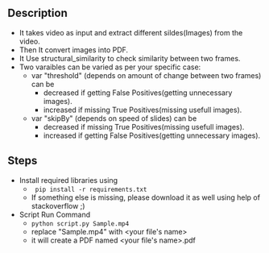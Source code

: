 ## Description
- It takes video as input and extract different sildes(Images) from the video.
- Then It convert images into PDF.
- It Use structural_similarity to check similarity between two frames.
- Two varaibles can be varied as per your specific case:
    - var "threshold" (depends on amount of change between two frames) can be 
        - decreased if getting False Positives(getting unnecessary images).
        - increased if missing True Positives(missing usefull images).
    - var "skipBy" (depends on speed of slides) can be
        - decreased if missing True Positives(missing usefull images).
        - increased if getting False Positives(getting unnecessary images).

## Steps
- Install required libraries using
    - ` pip install -r requirements.txt`
    - If something else is missing, please download it as well using help of stackoverflow ;)
- Script Run Command
    - `python script.py Sample.mp4`
    - replace "Sample.mp4" with <your file's name>
    - it will create a PDF named <your file's name>.pdf
